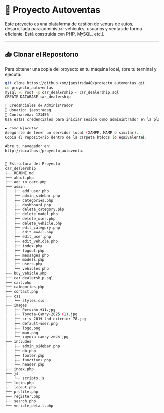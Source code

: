 # 🚗 Proyecto Autoventas

Este proyecto es una plataforma de gestión de ventas de autos, desarrollada para administrar vehículos, usuarios y ventas de forma eficiente. Está construida con PHP, MySQL, etc.].

---

## 📥 Clonar el Repositorio

Para obtener una copia del proyecto en tu máquina local, abre tu terminal y ejecuta:

```bash
git clone https://github.com/jaestrada40/proyecto_autoventas.git
cd proyecto_autoventas
mysql -u root -p car_dealership < car_dealership.sql
CREATE DATABASE car_dealership

🔐 Credenciales de Administrador
👤 Usuario: jaestradag
🔑 Contraseña: 123456
Usa estas credenciales para iniciar sesión como administrador en la plataforma.

▶️ Cómo Ejecutar
Asegúrate de tener un servidor local (XAMPP, MAMP o similar).
Copia el repositorio dentro de la carpeta htdocs (o equivalente).

Abre tu navegador en:
http://localhost/proyecto_autoventas


📁 Estructura del Proyecto
car_dealership
├── README.md
├── about.php
├── add_to_cart.php
├── admin
│   ├── add_user.php
│   ├── admin_sidebar.php
│   ├── categories.php
│   ├── dashboard.php
│   ├── delete_category.php
│   ├── delete_model.php
│   ├── delete_user.php
│   ├── delete_vehicle.php
│   ├── edit_category.php
│   ├── edit_model.php
│   ├── edit_user.php
│   ├── edit_vehicle.php
│   ├── index.php
│   ├── logout.php
│   ├── messages.php
│   ├── models.php
│   ├── users.php
│   └── vehicles.php
├── buy_vehicle.php
├── car_dealership.sql
├── cart.php
├── categories.php
├── contact.php
├── css
│   └── styles.css
├── images
│   ├── Porsche 911.jpg
│   ├── Toyota-Camry-2025 (1).jpg
│   ├── cr-v-2019-lhd-exterior-78.jpg
│   ├── default-user.png
│   ├── logo.png
│   ├── man.png
│   └── toyota-camry-2025.jpg
├── includes
│   ├── admin_sidebar.php
│   ├── db.php
│   ├── footer.php
│   ├── functions.php
│   └── header.php
├── index.php
├── js
│   └── scripts.js
├── login.php
├── logout.php
├── profile.php
├── register.php
├── search.php
└── vehicle_detail.php
